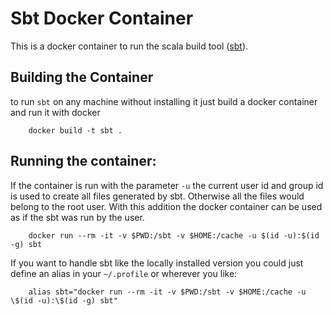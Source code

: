 # Sbt Docker Container

This is a docker container to run the scala build tool ([sbt](https://www.scala-sbt.org/)).

## Building the Container

to run `sbt` on any machine without installing it just build a docker container and run it with docker

```
    docker build -t sbt .
```

## Running the container:

If the container is run with the parameter `-u` the current user id and group id is used to create all files generated by sbt. Otherwise all the files would belong to the root user. With this addition the docker container can be used as if the sbt was run by the user.

```
    docker run --rm -it -v $PWD:/sbt -v $HOME:/cache -u $(id -u):$(id -g) sbt
```

If you want to handle sbt like the locally installed version you could just define an alias in your `~/.profile` or wherever you like:

```
    alias sbt="docker run --rm -it -v $PWD:/sbt -v $HOME:/cache -u \$(id -u):\$(id -g) sbt"
```
